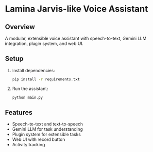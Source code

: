 # Lamina Jarvis-like Voice Assistant

## Overview
A modular, extensible voice assistant with speech-to-text, Gemini LLM integration, plugin system, and web UI.

## Setup
1. Install dependencies:
   ```bash
   pip install -r requirements.txt
   ```
2. Run the assistant:
   ```bash
   python main.py
   ```

## Features
- Speech-to-text and text-to-speech
- Gemini LLM for task understanding
- Plugin system for extensible tasks
- Web UI with record button
- Activity tracking 